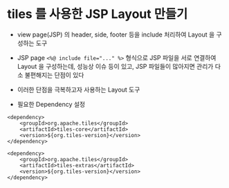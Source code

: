 # tiles 를 사용한 JSP Layout 만들기
* view page(JSP) 의 header, side, footer 등을 include 처리하여 Layout 을 구성하는 도구
* JSP page ```<%@ include file="..." %>``` 형식으로 JSP 파일을 서로 연결하여 Layout 을 구성하는데, 성능상 이슈 등이 있고, JSP 파일들이 많아지면 관리가 다소 불편해지는 단점이 있다
* 이러한 단점을 극복하고자 사용하는 Layout 도구

* 필요한 Dependency 설정
```
<dependency>
	<groupId>org.apache.tiles</groupId>
	<artifactId>tiles-core</artifactId>
	<version>${org.tiles-version}</version>
</dependency>

<dependency>
	<groupId>org.apache.tiles</groupId>
	<artifactId>tiles-extras</artifactId>
	<version>${org.tiles-version}</version>
</dependency>
```